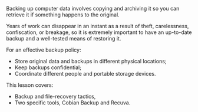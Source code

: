 [Title]: # (Why back up?)
[Order]: # (0)

Backing up computer data involves copying and archiving it so you can retrieve it if something happens to the original. 

Years of work can disappear in an instant as a result of theft, carelessness, confiscation, or breakage, so it is extremely important to have an up-to-date backup and a well-tested means of restoring it.

For an effective backup policy:

*   Store original data and backups in different physical locations;
*   Keep backups confidential;
*   Coordinate different people and portable storage devices.

This lesson covers:  

* Backup and file-recovery tactics,
* Two specific tools, Cobian Backup and Recuva.
